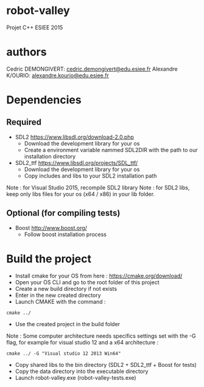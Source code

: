 # robot-valley
Projet C++ ESIEE 2015

# authors
Cedric DEMONGIVERT:
  cedric.demongivert@edu.esiee.fr
Alexandre K/OURIO:
  alexandre.kourio@edu.esiee.fr

# Dependencies

## Required
- SDL2 https://www.libsdl.org/download-2.0.php
  - Download the development library for your os
  - Create a environment variable nammed SDL2DIR with the path to our installation directory
- SDL2_ttf https://www.libsdl.org/projects/SDL_ttf/
  - Download the development library for your os
  - Copy includes and libs to your SDL2 installation path
  
Note : for Visual Studio 2015, recompile SDL2 library
Note : for SDL2 libs, keep only libs files for your os (x64 / x86) in your lib folder.

## Optional (for compiling tests)
- Boost http://www.boost.org/
  - Follow boost installation process

# Build the project

- Install cmake for your OS from here : https://cmake.org/download/
- Open your OS CLI and go to the root folder of this project
- Create a new build directory if not exists
- Enter in the new created directory
- Launch CMAKE with the command :
````
cmake ../
````
- Use the created project in the build folder

Note : Some computer architecture needs specifics settings set with the -G flag, for example for visual studio 12 and a x64 architecture :

````
cmake ../ -G "Visual studio 12 2013 Win64"
````

- Copy shared libs to the bin directory (SDL2 + SDL2_ttf + Boost for tests)
- Copy the data directory into the executable directory
- Launch robot-valley.exe (robot-valley-tests.exe)
